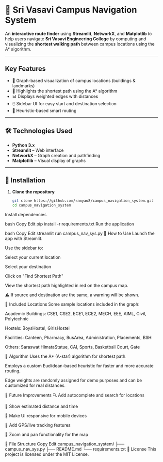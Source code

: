 # 🧭 Sri Vasavi Campus Navigation System

An **interactive route finder** using **Streamlit**, **NetworkX**, and **Matplotlib** to help users navigate **Sri Vasavi Engineering College** by computing and visualizing the **shortest walking path** between campus locations using the A\* algorithm.

---

## Key Features

- 📍 Graph-based visualization of campus locations (buildings & landmarks)
- 🔴 Highlights the shortest path using the A\* algorithm
- 📊 Displays weighted edges with distances
- 🖱️ Sidebar UI for easy start and destination selection
- 🧠 Heuristic-based smart routing

---

## 🛠 Technologies Used

- **Python 3.x**
- **Streamlit** – Web interface
- **NetworkX** – Graph creation and pathfinding
- **Matplotlib** – Visual display of graphs

---

## 🚀 Installation

1. **Clone the repository**
   ```bash
   git clone https://github.com/ramyao8/campus_navigation_system.git
   cd campus_navigation_system
Install dependencies

bash
Copy
Edit
pip install -r requirements.txt
Run the application

bash
Copy
Edit
streamlit run campus_nav_sys.py
🧭 How to Use
Launch the app with Streamlit.

Use the sidebar to:

Select your current location

Select your destination

Click on "Find Shortest Path"

View the shortest path highlighted in red on the campus map.

⚠️ If source and destination are the same, a warning will be shown.

📍 Included Locations
Some sample locations included in the graph:

Academic Buildings: CSE1, CSE2, ECE1, ECE2, MECH, EEE, AIML, Civil, Polytechnic

Hostels: BoysHostel, GirlsHostel

Facilities: Canteen, Pharmacy, BusArea, Administration, Placements, BSH

Others: SaraswatiHimataStatue, CAI, Sports, Basketball Court, Gate

🧠 Algorithm
Uses the A* (A-star) algorithm for shortest path.

Employs a custom Euclidean-based heuristic for faster and more accurate routing.

Edge weights are randomly assigned for demo purposes and can be customized for real distances.

📌 Future Improvements
🔍 Add autocomplete and search for locations

📏 Show estimated distance and time

📱 Make UI responsive for mobile devices

📍 Add GPS/live tracking features

🔄 Zoom and pan functionality for the map

📂 File Structure
Copy
Edit
campus_navigation_system/
├── campus_nav_sys.py
├── README.md
└── requirements.txt
📄 License
This project is licensed under the MIT License.
